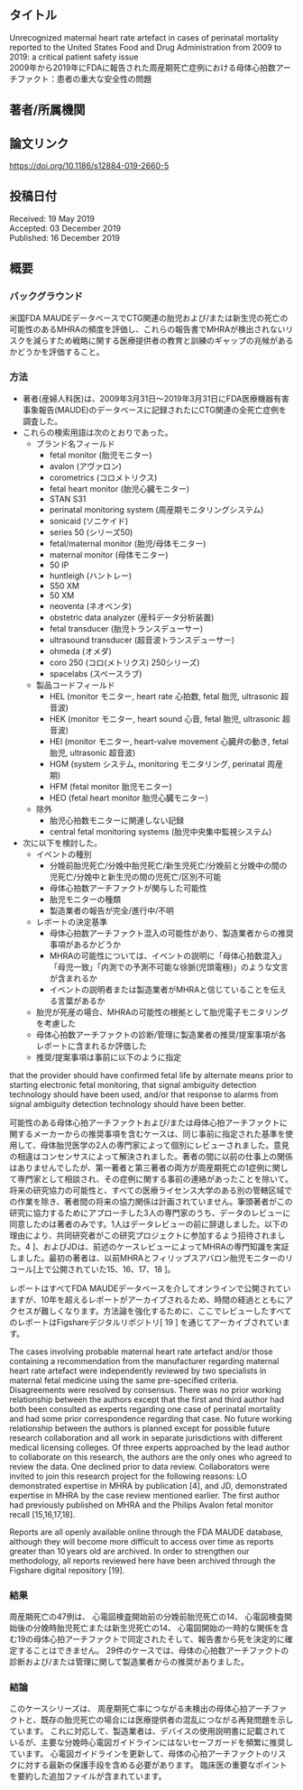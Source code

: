 ## タイトル
Unrecognized maternal heart rate artefact in cases of perinatal mortality reported to the United States Food and Drug Administration from 2009 to 2019: a critical patient safety issue  
2009年から2019年にFDAに報告された周産期死亡症例における母体心拍数アーチファクト：患者の重大な安全性の問題

## 著者/所属機関

## 論文リンク
https://doi.org/10.1186/s12884-019-2660-5

## 投稿日付
Received: 19 May 2019  
Accepted: 03 December 2019  
Published: 16 December 2019

## 概要
### バックグラウンド
米国FDA MAUDEデータベースでCTG関連の胎児および/または新生児の死亡の可能性のあるMHRAの頻度を評価し、これらの報告書でMHRAが検出されないリスクを減らすため戦略に関する医療提供者の教育と訓練のギャップの兆候があるかどうかを評価すること。

### 方法
* 著者(産婦人科医)は、2009年3月31日～2019年3月31日にFDA医療機器有害事象報告(MAUDE)のデータベースに記録されたにCTG関連の全死亡症例を調査した。
* これらの検索用語は次のとおりであった。
  * ブランド名フィールド
    * fetal monitor (胎児モニター)
    * avalon (アヴァロン)
    * corometrics (コロメトリクス)
    * fetal heart monitor (胎児心臓モニター)
    * STAN S31
    * perinatal monitoring system (周産期モニタリングシステム)
    * sonicaid (ソニケイド)
    * series 50 (シリーズ50)
    * fetal/maternal monitor (胎児/母体モニター)
    * maternal monitor (母体モニター)
    * 50 IP
    * huntleigh (ハントレー)
    * S50 XM
    * 50 XM
    * neoventa (ネオベンタ)
    * obstetric data analyzer (産科データ分析装置)
    * fetal transducer (胎児トランスデューサー)
    * ultrasound transducer (超音波トランスデューサー)
    * ohmeda (オメダ)
    * coro 250 (コロ(メトリクス) 250シリーズ)
    * spacelabs (スペースラブ)
  * 製品コードフィールド
    * HEL (monitor モニター, heart rate 心拍数, fetal 胎児, ultrasonic 超音波)
    * HEK (monitor モニター, heart sound 心音, fetal 胎児, ultrasonic 超音波)
    * HEI (monitor モニター, heart-valve movement 心臓弁の動き, fetal 胎児, ultrasonic 超音波)
    * HGM (system システム, monitoring モニタリング, perinatal 周産期)
    * HFM (fetal monitor 胎児モニター)
    * HEO (fetal heart monitor 胎児心臓モニター)
  * 除外
    * 胎児心拍数モニターに関連しない記録
    * central fetal monitoring systems (胎児中央集中監視システム)
* 次に以下を検討した。
  * イベントの種別
    * 分娩前胎児死亡/分娩中胎児死亡/新生児死亡/分娩前と分娩中の間の児死亡/分娩中と新生児の間の児死亡/区別不可能
    * 母体心拍数アーチファクトが関与した可能性
    * 胎児モニターの種類
    * 製造業者の報告が完全/進行中/不明
  * レポートの決定基準
    * 母体心拍数アーチファクト混入の可能性があり、製造業者からの推奨事項があるかどうか
    * MHRAの可能性については、イベントの説明に「母体心拍数混入」「母児一致」「内測での予測不可能な徐脈(児頭電極)」のような文言が含まれるか
    * イベントの説明者または製造業者がMHRAと信じていることを伝える言葉があるか
  * 胎児が死産の場合、MHRAの可能性の根拠として胎児電子モニタリングを考慮した
  * 母体心拍数アーチファクトの診断/管理に製造業者の推奨/提案事項が各レポートに含まれるか評価した
  * 推奨/提案事項は事前に以下のように指定
    
that the provider should have confirmed fetal life by alternate means prior to starting electronic fetal monitoring, that signal ambiguity detection technology should have been used, and/or that response to alarms from signal ambiguity detection technology should have been better.

可能性のある母体心拍アーチファクトおよび/または母体心拍アーチファクトに関するメーカーからの推奨事項を含むケースは、同じ事前に指定された基準を使用して、母体胎児医学の2人の専門家によって個別にレビューされました。意見の相違はコンセンサスによって解決されました。著者の間に以前の仕事上の関係はありませんでしたが、第一著者と第三著者の両方が周産期死亡の1症例に関して専門家として相談され、その症例に関する事前の連絡があったことを除いて。将来の研究協力の可能性と、すべての医療ライセンス大学のある別の管轄区域での作業を除き、著者間の将来の協力関係は計画されていません。筆頭著者がこの研究に協力するためにアプローチした3人の専門家のうち、データのレビューに同意したのは著者のみです。1人はデータレビューの前に辞退しました。以下の理由により、共同研究者がこの研究プロジェクトに参加するよう招待されました。4 ]、およびJDは、前述のケースレビューによってMHRAの専門知識を実証しました。最初の著者は、以前MHRAとフィリップスアバロン胎児モニターのリコール[上で公開されていた15、16、17、18 ]。

レポートはすべてFDA MAUDEデータベースを介してオンラインで公開されていますが、10年を超えるレポートがアーカイブされるため、時間の経過とともにアクセスが難しくなります。方法論を強化するために、ここでレビューしたすべてのレポートはFigshareデジタルリポジトリ[ 19 ] を通じてアーカイブされています。




The cases involving probable maternal heart rate artefact and/or those containing a recommendation from the manufacturer regarding maternal heart rate artefact were independently reviewed by two specialists in maternal fetal medicine using the same pre-specified criteria. Disagreements were resolved by consensus. There was no prior working relationship between the authors except that the first and third author had both been consulted as experts regarding one case of perinatal mortality and had some prior correspondence regarding that case. No future working relationship between the authors is planned except for possible future research collaboration and all work in separate jurisdictions with different medical licensing colleges. Of three experts approached by the lead author to collaborate on this research, the authors are the only ones who agreed to review the data. One declined prior to data review. Collaborators were invited to join this research project for the following reasons: LO demonstrated expertise in MHRA by publication [4], and JD, demonstrated expertise in MHRA by the case review mentioned earlier. The first author had previously published on MHRA and the Philips Avalon fetal monitor recall [15,16,17,18].

Reports are all openly available online through the FDA MAUDE database, although they will become more difficult to access over time as reports greater than 10 years old are archived. In order to strengthen our methodology, all reports reviewed here have been archived through the Figshare digital repository [19].

### 結果
周産期死亡の47例は、
心電図検査開始前の分娩前胎児死亡の14、
心電図検査開始後の分娩時胎児死亡または新生児死亡の14、
心電図開始の一時的な関係を含む19の母体心拍アーチファクトで同定されたそして、報告書から死を決定的に確定することはできません。
29件のケースでは、母体の心拍数アーチファクトの診断および/または管理に関して製造業者からの推奨がありました。

### 結論
このケースシリーズは、
周産期死亡率につながる未検出の母体心拍アーチファクトと、既存の胎児死亡の場合には医療提供者の混乱につながる再発問題を示しています。
これに対応して、製造業者は、デバイスの使用説明書に記載されているが、主要な分娩時心電図ガイドラインにはないセーフガードを頻繁に推奨しています。
心電図ガイドラインを更新して、母体の心拍アーチファクトのリスクに対する最新の保護手段を含める必要があります。
臨床医の重要なポイントを要約した追加ファイルが含まれています。
